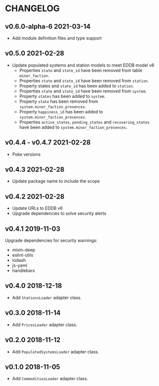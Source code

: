 # CHANGELOG

## v0.6.0-alpha-6 2021-03-14
  * Add module definition files and type support

## v0.5.0 2021-02-28
  * Update populated systems and station models to meet EDDB model v6
    * Properties `state` and `state_id` have been removed from table `minor_faction`.
    * Properties `state` and `state_id` have been removed from `station`.
    * Property states and `state_id` has been added to `station`.
    * Properties `state` and `state_id` have been removed from `system`.
    * Property `states` has been added to `system`.
    * Property `state` has been removed from `system.minor_faction_presences`.
    * Property `happiness_id` has been added to `system.minor_faction_presences`.
    * Properties `active_states`, `pending_states` and `recovering_states` have been added to `system.minor_faction_presences`.

## v0.4.4 - v0.4.7 2021-02-28
  * Poke versions

## v0.4.3 2021-02-28
  * Update package name to include the scope

## v0.4.2 2021-02-28
  * Update URLs to EDDB v6
  * Upgrade dependencies to solve security alerts

## v0.4.1 2019-11-03
Upgrade dependencies for security warnings:

  * mixin-deep
  * eslint-utils
  * lodash
  * js-yaml
  * handlebars

## v0.4.0 2018-12-18
  * Add `StationsLoader` adapter class.

## v0.3.0 2018-11-14
  * Add `PricesLoader` adapter class.

## v0.2.0 2018-11-12
  * Add `PopulatedSystemsLoader` adapter class.

## v0.1.0 2018-11-05
  * Add `CommoditiesLoader` adapter class.
